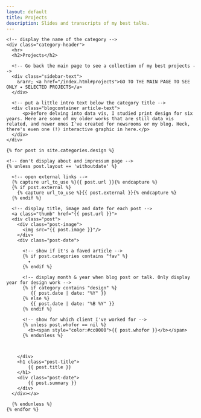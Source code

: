 ```yaml
---
layout: default
title: Projects
description: Slides and transcripts of my best talks.
---
```


<div class="completeright">

    <!-- display the name of the category -->
    <div class="category-header">
      <hr>
      <h2>Projects</h2>

      <!-- Go back the main page to see a collection of my best projects -->
      <div class="sidebar-text">
        &rarr; <a href="/index.html#projects">GO TO THE MAIN PAGE TO SEE ONLY ✦ SELECTED PROJECTS</a>
      </div>

      <!-- put a little intro text below the category title -->
      <div class="blogcontainer article-text">
          <p>Before delving into data vis, I studied print design for six years. Here are some of my older works that are still data vis related, and newer ones I've created for newsrooms or my blog. Heck, there's even one (!) interactive graphic in here.</p>
      </div>
    </div>


  <div class="grid">

    {% for post in site.categories.design %}

    <!-- don't display about and impressum page -->
    {% unless post.layout == 'withoutdate' %}

      <!-- open external links -->
      {% capture url_to_use %}{{ post.url }}{% endcapture %}
      {% if post.external %}
        {% capture url_to_use %}{{ post.external }}{% endcapture %}
      {% endif %}

      <!-- display title, image and date for each post -->
      <a class="thumb" href="{{ post.url }}">
      <div class="post">
        <div class="post-image">
          <img src="{{ post.image }}"/>
        </div>
        <div class="post-date">

          <!-- show if it's a faved article -->
          {% if post.categories contains "fav" %}
            ✦
          {% endif %}

          <!-- display month & year when blog post or talk. Only display year for design work -->
          {% if category contains "design" %}
             {{ post.date | date: "%Y" }}
          {% else %}
             {{ post.date | date: "%B %Y" }}
          {% endif %}

          <!-- show for which client I've worked for -->
          {% unless post.whofor == nil %}
            <b><span style="color:#cc0000">{{ post.whofor }}</b></span>
          {% endunless %}



        </div>
        <h1 class="post-title">
            {{ post.title }}
        </h1>
        <div class="post-date">
            {{ post.summary }}
        </div>
      </div></a>

      {% endunless %}
    {% endfor %}


  </div>

  <!-- <div class="category-header">
    <hr>
    <h2>All articles</h2>
  </div>
  {% include aboutme.html %} -->

</div>